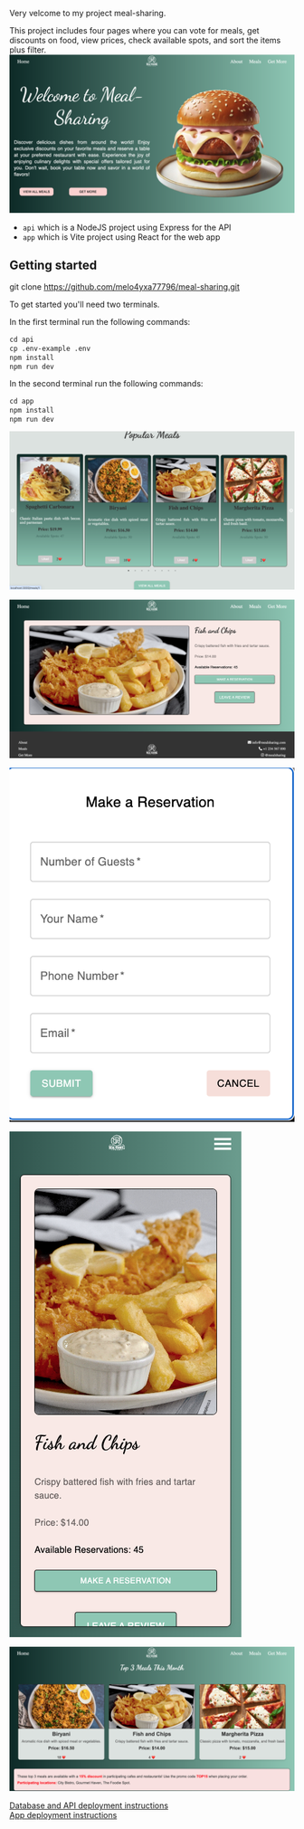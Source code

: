 Very velcome to my project meal-sharing.

This project includes four pages where you can vote for meals, get discounts on food, view prices, check available spots, and sort the items plus filter.
![page about](https://github.com/melo4yxa77796/meal-sharing/blob/main/Screenshot%202024-12-04%20at%2015.31.54.png)

- `api` which is a NodeJS project using Express for the API
- `app` which is Vite project using React for the web app





## Getting started

git clone https://github.com/melo4yxa77796/meal-sharing.git

To get started you'll need two terminals.

In the first terminal run the following commands:

```
cd api
cp .env-example .env
npm install
npm run dev
```



In the second terminal run the following commands:

```
cd app
npm install
npm run dev
```


![second part page about](https://github.com/melo4yxa77796/meal-sharing/blob/main/Screenshot%202024-12-04%20at%2015.32.07.png)

![all meals](https://github.com/melo4yxa77796/meal-sharing/blob/main/Screenshot%202024-12-04%20at%2015.32.58.png)



 ![](https://github.com/melo4yxa77796/meal-sharing/blob/main/Screenshot%202024-12-04%20at%2015.33.11.png)


  ![](https://github.com/melo4yxa77796/meal-sharing/blob/main/Screenshot%202024-12-04%20at%2015.33.37.png)

![](https://github.com/melo4yxa77796/meal-sharing/blob/main/Screenshot%202024-12-04%20at%2015.32.44.png)



[Database and API deployment instructions](./api/README.md#deploying)  
[App deployment instructions](./app/README.md#deploying-a-static-web-app)
